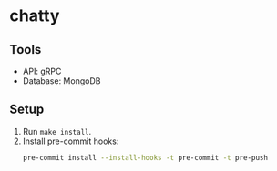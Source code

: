 # chatty

## Tools

- API: gRPC
- Database: MongoDB

## Setup

1. Run `make install`.
2. Install pre-commit hooks:
   ```bash
   pre-commit install --install-hooks -t pre-commit -t pre-push
   ```
